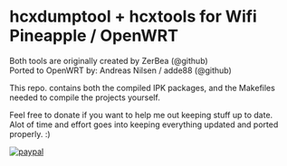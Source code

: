 hcxdumptool + hcxtools for Wifi Pineapple  / OpenWRT
===================================
Both tools are originally created by ZerBea (@github)  
Ported to OpenWRT by: Andreas Nilsen / adde88 (@github) 

This repo. contains both the compiled IPK packages, and the Makefiles needed to compile the projects yourself.  



Feel free to donate if you want to help me out keeping stuff up to date.  
Alot of time and effort goes into keeping everything updated and ported properly. :)

[![paypal](https://www.paypalobjects.com/en_US/NO/i/btn/btn_donateCC_LG.gif)](https://www.paypal.com/cgi-bin/webscr?cmd=_s-xclick&hosted_button_id=4HJM939H9PHWW)
